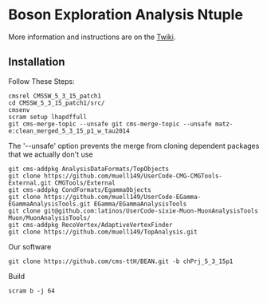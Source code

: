 # Boson Exploration Analysis Ntuple

More information and instructions are on the [Twiki](https://twiki.cern.ch/twiki/bin/viewauth/CMS/TTbarHiggs).

## Installation
Follow These Steps:

    cmsrel CMSSW_5_3_15_patch1
    cd CMSSW_5_3_15_patch1/src/
    cmsenv
    scram setup lhapdffull
    git cms-merge-topic --unsafe git cms-merge-topic --unsafe matz-e:clean_merged_5_3_15_p1_w_tau2014

The '--unsafe' option prevents the merge from cloning dependent packages that we actually don't use

    git cms-addpkg AnalysisDataFormats/TopObjects 
    git clone https://github.com/muell149/UserCode-CMG-CMGTools-External.git CMGTools/External
    git cms-addpkg CondFormats/EgammaObjects
    git clone https://github.com/muell149/UserCode-EGamma-EGammaAnalysisTools.git EGamma/EGammaAnalysisTools
    git clone git@github.com:latinos/UserCode-sixie-Muon-MuonAnalysisTools Muon/MuonAnalysisTools/
    git cms-addpkg RecoVertex/AdaptiveVertexFinder
    git clone https://github.com/muell149/TopAnalysis.git

Our software
    
    git clone https://github.com/cms-ttH/BEAN.git -b chPrj_5_3_15p1

Build

    scram b -j 64
